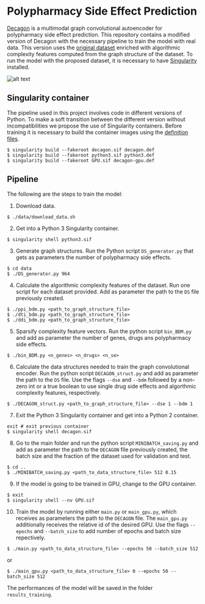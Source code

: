 # Polypharmacy Side Effect Prediction

[Decagon](https://github.com/mims-harvard/decagon) is a multimodal graph convolutional autoencoder for polypharmacy side effect prediction. This repository contains a modified version of Decagon with the necessary pipeline to train the model with real data. This version uses the [original dataset](http://snap.stanford.edu/decagon/) enriched with algorithmic complexity features computed from the graph structure of the dataset. To run the model with the proposed dataset, it is necessary to have [Singularity](https://sylabs.io/guides/3.0/user-guide/installation.html) installed.

![alt text](https://github.com/diitaz93/polypharm_predict/blob/main/images/pipeline.png "Pipeline")

## Singularity container
The pipeline used in this project involves code in different versions of Python. To make a soft transition between the different version without incompatibilities we propose the use of Singularity containers. Before training it is necessary to build the container images using the [definition files](https://github.com/diitaz93/polypharm_predict/tree/main/containers).
```
$ singularity build --fakeroot decagon.sif decagon.def
$ singularity build --fakeroot python3.sif python3.def
$ singularity build --fakeroot GPU.sif decagon-gpu.def
```

## Pipeline
The following are the steps to train the model:

1. Download data.
```
$ ./data/download_data.sh
```
2. Get into a Python 3 Singularity container.
```
$ singularity shell python3.sif
```
3. Generate graph structures. Run the Python script `DS_generator.py` that gets as parameters the number of polypharmacy side effects.
```
$ cd data
$ ./DS_generator.py 964
```
4. Calculate the algorithmic complexity features of the dataset. Run one script for each dataset provided. Add as parameter the path to the `DS` file previously created.
```
$ ./ppi_bdm.py <path_to_graph_structure_file>
$ ./dti_bdm.py <path_to_graph_structure_file>
$ ./ddi_bdm.py <path_to_graph_structure_file>
```
5. Sparsify complexity feature vectors. Run the python script `bin_BDM.py` and add as parameter the number of genes, drugs ans polypharmacy side effects. 
```
$ ./bin_BDM.py <n_genes> <n_drugs> <n_se>
```
6. Calculate the data structures needed to train the graph convolutional encoder. Run the python script `DECAGON_struct.py` and add as parameter the path to the `DS` file. Use the flags `--dse` and `--bdm` followed by a non-zero int or a true boolean to use single drug side effects and algorthmic complexity features, respectively.
```
$ ./DECAGON_struct.py <path_to_graph_structure_file> --dse 1 --bdm 1
```
7. Exit the Python 3 Singularity container and get into a Python 2 container.
```
exit # exit previous container
$ singularity shell decagon.sif
```
8. Go to the main folder and run the python script `MINIBATCH_saving.py` and add as parameter the path to the `DECAGON` file previously created, the batch size and the fraction of the dataset used for validation and test.
```
$ cd ..
$ ./MINIBATCH_saving.py <path_to_data_structure_file> 512 0.15
```
9. If the model is going to be trained in GPU, change to the GPU container.
```
$ exit
$ singularity shell --nv GPU.sif
```
10. Train the model by running either `main.py` or `main_gpu.py`, which receives as parameters the path to the `DECAGON` file. The `main_gpu.py` additionally receives the relative id of the desired GPU. Use the flags `--epochs` and `--batch_size` to add number of epochs and batch size repectively.
```
$ ./main.py <path_to_data_structure_file> --epochs 50 --batch_size 512
```
or
```
$ ./main_gpu.py <path_to_data_structure_file> 0 --epochs 50 --batch_size 512
```
The performances of the model will be saved in the folder `results_training`.